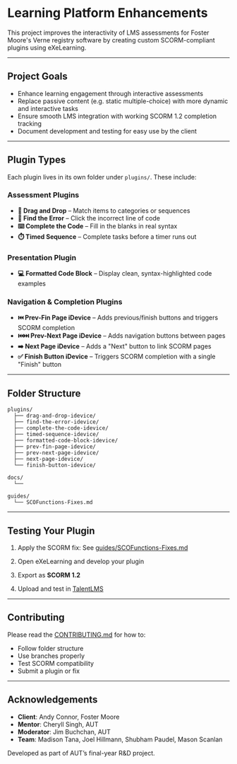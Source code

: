 # Learning Platform Enhancements

This project improves the interactivity of LMS assessments for Foster Moore's Verne registry software by creating custom SCORM-compliant plugins using eXeLearning.

---

## Project Goals

- Enhance learning engagement through interactive assessments
- Replace passive content (e.g. static multiple-choice) with more dynamic and interactive tasks
- Ensure smooth LMS integration with working SCORM 1.2 completion tracking
- Document development and testing for easy use by the client

---

##  Plugin Types

Each plugin lives in its own folder under `plugins/`. These include:

###  Assessment Plugins

- **🧩 Drag and Drop** – Match items to categories or sequences
- **🐞 Find the Error** – Click the incorrect line of code
- **⌨️ Complete the Code** – Fill in the blanks in real syntax
- **⏱️ Timed Sequence** – Complete tasks before a timer runs out

###  Presentation Plugin

- **💻 Formatted Code Block** – Display clean, syntax-highlighted code examples

###  Navigation & Completion Plugins

- **⏮️ Prev-Fin Page iDevice** – Adds previous/finish buttons and triggers SCORM completion
- **⏮️⏭️ Prev-Next Page iDevice** – Adds navigation buttons between pages
- **➡️ Next Page iDevice** – Adds a "Next" button to link SCORM pages
- **✅ Finish Button iDevice** – Triggers SCORM completion with a single "Finish" button

---

## Folder Structure

```plaintext
plugins/
  ├── drag-and-drop-idevice/
  ├── find-the-error-idevice/
  ├── complete-the-code-idevice/
  ├── timed-sequence-idevice/
  ├── formatted-code-block-idevice/
  ├── prev-fin-page-idevice/
  ├── prev-next-page-idevice/
  ├── next-page-idevice/
  └── finish-button-idevice/

docs/
  └── 

guides/
  └── SCOFunctions-Fixes.md

```

---

##  Testing Your Plugin

1. Apply the SCORM fix:
   See [guides/SCOFunctions-Fixes.md](guides/SCOFunctions-Fixes.md)

2. Open eXeLearning and develop your plugin

3. Export as **SCORM 1.2**

4. Upload and test in [TalentLMS](https://norealcompany.talentlms.com)

---

##  Contributing

Please read the [CONTRIBUTING.md](CONTRIBUTING.md) for how to:

- Follow folder structure
- Use branches properly
- Test SCORM compatibility
- Submit a plugin or fix

---

##  Acknowledgements

- **Client**: Andy Connor, Foster Moore
- **Mentor**: Cheryll Singh, AUT
- **Moderator**: Jim Buchchan, AUT
- **Team**: Madison Tana, Joel Hillmann, Shubham Paudel, Mason Scanlan

Developed as part of AUT’s final-year R&D project.
